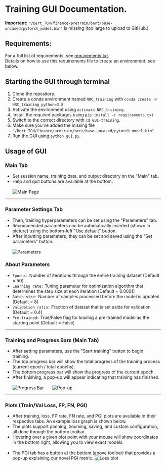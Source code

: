 # Training GUI Documentation.
**Important:** `"/Bert_TCN/finance/pretrain/bert/base-uncased/pytorch_model.bin"` is missing (too large to upload to GitHub.)

## Requirements:
For a full list of requirements, see [requirements.txt](https://github.com/k78ma/GUI-training/blob/master/requirements.txt). <br>
Details on how to use this requirements file to create an environment, see below.

## Starting the GUI through terminal
1. Clone the repository.
2. Create a conda environment named `NRC_training` with `conda create -n NRC_training python=3.8`.
3. Activate the environment using `activate NRC_training`.
4. Install the required packages using `pip install -r requirements.txt`
4. Switch to the correct directory with `cd GUI-training`.
5. Make sure you've added the missing file `"/Bert_TCN/finance/pretrain/bert/base-uncased/pytorch_model.bin"`.
6. Run the GUI using `python gui.py`.

## Usage of GUI
### Main Tab
- Set session name, training data, and output directory on the "Main" tab.
- Help and quit buttons are available at the bottom. <br> <br>
![Main Page](https://user-images.githubusercontent.com/77073162/209293167-8c0b0e24-06e8-4141-a364-df90cf042522.png)
---
### Parameter Settings Tab
- Then, training hyperparameters can be set using the "Parameters" tab.
- Recommended parameters can be automatically inserted (shown in picture) using the bottom-left "Use default" button.
- After inputting parameters, they can be set and saved using the "Set parameters" button. <br> <br>
![Parameters](https://user-images.githubusercontent.com/77073162/209293200-cee27aa3-c119-4219-ac79-b01d8e4151c5.png)
### About Parameters
- `Epochs:` Number of iterations through the entire training dataset (Default = 50)
- `Learning rate:` Tuning parameter for optimization algorithm that determines the step size at each iteration (Default = 0.0001)
- `Batch size:` Number of samples processed before the model is updated (Default = 8)
- `Validation ratio:` Fraction of dataset that is set aside for validation (Default = 0.4)
- `Pre-trained:` True/False flag for loading a pre-trained model as the starting point (Default = False)
---
### Training and Progress Bars (Main Tab)
- After setting parameters, use the "Start training" button to begin training.
- The top progress bar will show the total progress of the training process (current epoch / total epochs).
- The bottom progress bar will show the progress of the current epoch.
- After finishing, a pop-up will appear indicating that training has finished. <br> <br>
![Progress Bar](https://user-images.githubusercontent.com/77073162/208041536-9b932eb4-a284-46f8-b933-7867b94db08a.png) &nbsp;	&nbsp;	&nbsp;	![Pop-up](https://user-images.githubusercontent.com/77073162/208041943-b6cdd719-e53d-412f-acca-b37f1ec4eb3e.png)
---
### Plots (Train/Val Loss, FP, FN, PGI)
- After training, loss, FP rate, FN rate, and PGI plots are available in their respective tabs. An example loss graph is shown below. 
- The plots support panning, zooming, saving, and custom configuration, all done through the bottom toolbar. 
- Hovering over a given plot point with your mouse will show coordinates in the bottom right, allowing you to view exact models. <br> <br>
- The PGI tab has a button at the bottom (above toolbar) that provides a pop-up explaining our novel PGI metric.
![Loss plot](https://user-images.githubusercontent.com/77073162/209293233-132dae05-cc63-48bb-9e53-13d92ae64378.png)

